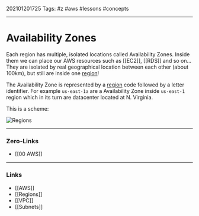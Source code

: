 202101201725
Tags: #z #aws #lessons #concepts 

---
# Availability Zones

Each region has multiple, isolated locations called Availability Zones. Inside them we can place our AWS resources such as [[EC2]], [[RDS]] and so on... They are isolated by real geographical location between each other (about 100km), but still are inside one [region](Regions)!

The Availability Zone is represented by a [region](Regions) code followed by a letter identifier. For example ```us-east-1a``` are a Availability Zone inside ```us-east-1``` region which in its turn are datacenter located at N. Virginia. 

This is a scheme: 

![Regions](https://docs.aws.amazon.com/AWSEC2/latest/UserGuide/images/aws-az.png)

---
### Zero-Links
-  [[00 AWS]]
---
### Links
- [[AWS]]
- [[Regions]]
- [[VPC]]
- [[Subnets]]